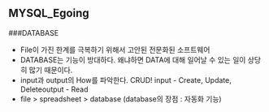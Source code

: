 ## MYSQL_Egoing


###DATABASE
- File이 가진 한계를 극복하기 위해서 고안된 전문화된 소프트웨어
- DATABASE는 기능이 방대하다. 왜냐하면 DATA에 대해 일어날 수 있는 일이 상당히 많기 때문이다.
- input과 output의 How를 파악한다.    CRUD! input - Create, Update, Deleteoutput -	Read
- file > spreadsheet > database (database의 장점 : 자동화 기능)





















